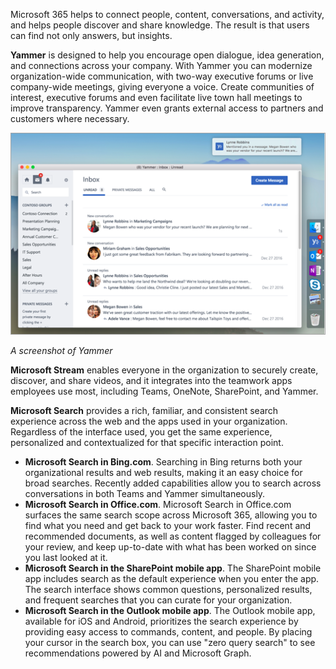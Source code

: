 Microsoft 365 helps to connect people, content, conversations, and activity, and helps people discover and share knowledge. The result is that users can find not only answers, but insights. 

**Yammer** is designed to help you encourage open dialogue, idea generation, and connections across your company. With Yammer you can modernize organization-wide communication, with two-way executive forums or live company-wide meetings, giving everyone a voice. Create communities of interest, executive forums and even facilitate live town hall meetings to improve transparency. Yammer even grants external access to partners and customers where necessary. 

![Yammer](../media/yammer.png)

*A screenshot of Yammer*

**Microsoft Stream** enables everyone in the organization to securely create, discover, and share videos, and it integrates into the teamwork apps employees use most, including Teams, OneNote, SharePoint, and Yammer.

**Microsoft Search** provides a rich, familiar, and consistent search experience across the web and the apps used in your organization. Regardless of the interface used, you get the same experience, personalized and contextualized for that specific interaction point.

- **Microsoft Search in Bing.com**. Searching in Bing returns both your organizational results and web results, making it an easy choice for broad searches. Recently added capabilities allow you to search across conversations in both Teams and Yammer simultaneously.
- **Microsoft Search in Office.com**. Microsoft Search in Office.com surfaces the same search scope across Microsoft 365, allowing you to find what you need and get back to your work faster. Find recent and recommended documents, as well as content flagged by colleagues for your review, and keep up-to-date with what has been worked on since you last looked at it. 
- **Microsoft Search in the SharePoint mobile app**. The SharePoint mobile app includes search as the default experience when you enter the app. The search interface shows common questions, personalized results, and frequent searches that you can curate for your organization. 
- **Microsoft Search in the Outlook mobile app**. The Outlook mobile app, available for iOS and Android, prioritizes the search experience by providing easy access to commands, content, and people. By placing your cursor in the search box, you can use "zero query search" to see recommendations powered by AI and Microsoft Graph. 
